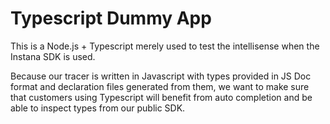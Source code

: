 # Typescript Dummy App

This is a Node.js + Typescript merely used to test the intellisense when the Instana SDK is used.

Because our tracer is written in Javascript with types provided in JS Doc format and declaration files generated from
them, we want to make sure that customers using Typescript will benefit from auto completion and be able to inspect
types from our public SDK.
